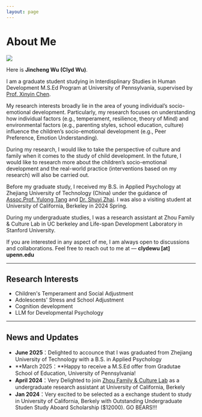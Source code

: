 ```yaml
---
layout: page
---
```


# About Me

<img src="https://clydepsychology.github.io/clyde.jpg" class="floatpic">

Here is **Jincheng Wu (Clyd Wu)**.<br>

I am a graduate student studying in Interdisplinary Studies in Human Development M.S.Ed Program at University of Pennsylvania, supervised by [Prof. Xinyin Chen](https://www.gse.upenn.edu/faculty/xinyin-chen).

My research interests broadly lie in the area of young individual’s socio-emotional development. Particularly, my research focuses on understanding how individual factors (e.g., temperament, resilience, theory of Mind)
 and environmental factors (e.g., parenting styles, school education, culture) influence the children’s socio-emotional development (e.g., Peer Preference, Emotion Understanding). 

During my research, I would like to take the perspective of culture and family when it comes to the study of child development. In the future, I would like to research more about the children’s socio-emotional development 
and the real-world practice (interventions based on my research) will also be carried out.

Before my graduate study, I received my B.S. in Applied Psychology at Zhejiang University of Technology (China) under the guidance of [Assoc.Prof. Yulong Tang](https://www.researchgate.net/profile/Yulong-Tang-4) and [Dr. Shuyi Zhai](https://scholar.google.com/citations?hl=zh-CN&user=1U_lN9YAAAAJ). 
I was also a visiting student at University of California, Berkeley in 2024 Spring.

During my undergraduate studies, I was a research assistant at Zhou Family & Culture Lab in UC berkeley and Life-span Development Laboratory in Stanford University.

If you are interested in any aspect of me, I am always open to discussions and collaborations. Feel free to reach out to me at — **clydewu [at] upenn.edu**

---

## Research Interests

- Children's Temperament and Social Adjustment
- Adolescents' Stress and School Adjustment
- Cognition development
- LLM for Developmental Psychology

---

## News and Updates

- **June 2025**：Delighted to accounce that I was graduated from Zhejiang University of Technology with a B.S. in Applied Psychology
- **March 2025：**Happy to receive a M.S.Ed offer from Gradutae School of Education, University of Pennsylvania!
- **April 2024**：Very Delighted to join [Zhou Family & Culture Lab](https://zhoulab.berkeley.edu/) as a undergraduate research assistant at University of California, Berkely
- **Jan 2024**：Very excited to be selected as a exchange student to study in University of California, Berkely with Outstanding Undergraduate Studen Study Aboard Scholarship ($12000). GO BEARS!!!

